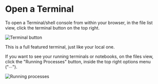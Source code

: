 # Open a Terminal

To open a Terminal/shell console from within your browser, in the file list view, click the terminal 
button on the top right.

![][terminal]

This is a full featured terminal, just like your local one.

If you want to see your running terminals or notebooks, on the files view, click the "Running Processes" button, 
inside the top right options menu ("∙∙∙").

![][running_processes_terminal]

[running_processes_terminal]: ../images/running_processes_terminal.png "Running processes"
[terminal]: ../images/terminal.png "Terminal button"
